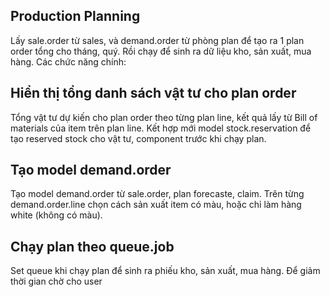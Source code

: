 Production Planning
----

Lấy sale.order từ sales, và demand.order từ phòng plan để tạo ra 1 plan order tổng cho tháng, quý. Rồi chạy để sinh ra dữ liệu kho, sản xuất, mua hàng. Các chức năng chính:
 
Hiển thị tổng danh sách vật tư cho plan order
---------------------------

Tổng vật tư dự kiến cho plan order theo từng plan line, kết quả lấy từ Bill of materials của item trên plan line. Kết hợp mới model stock.reservation để tạo reserved stock cho vật tư, component trước khi chạy plan.


Tạo model demand.order
----------------------------

Tạo model demand.order từ sale.order, plan forecaste, claim. Trên từng demand.order.line chọn cách sản xuất item có màu, hoặc chỉ làm hàng white (không có màu).


Chạy plan theo queue.job
----------------------------

Set queue khi chạy plan để sinh ra phiếu kho, sản xuất, mua hàng. Để giảm thời gian chờ cho user
